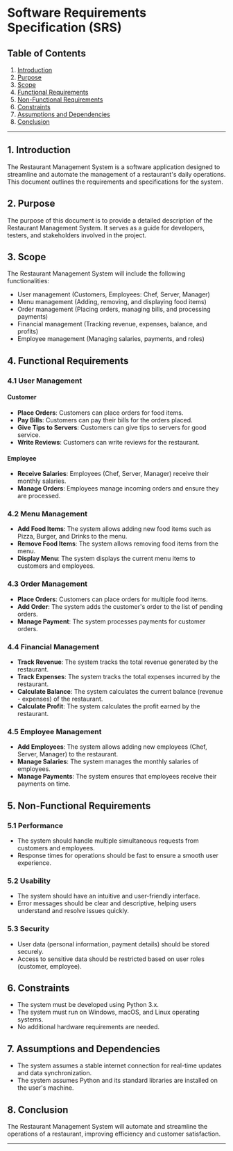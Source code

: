 # Software Requirements Specification (SRS)

## Table of Contents

1. [Introduction](#introduction)
2. [Purpose](#purpose)
3. [Scope](#scope)
4. [Functional Requirements](#functional-requirements)
5. [Non-Functional Requirements](#non-functional-requirements)
6. [Constraints](#constraints)
7. [Assumptions and Dependencies](#assumptions-and-dependencies)
8. [Conclusion](#conclusion)

---

## 1. Introduction

The Restaurant Management System is a software application designed to streamline and automate the management of a restaurant's daily operations. This document outlines the requirements and specifications for the system.

## 2. Purpose

The purpose of this document is to provide a detailed description of the Restaurant Management System. It serves as a guide for developers, testers, and stakeholders involved in the project.

## 3. Scope

The Restaurant Management System will include the following functionalities:

- User management (Customers, Employees: Chef, Server, Manager)
- Menu management (Adding, removing, and displaying food items)
- Order management (Placing orders, managing bills, and processing payments)
- Financial management (Tracking revenue, expenses, balance, and profits)
- Employee management (Managing salaries, payments, and roles)

## 4. Functional Requirements

### 4.1 User Management

#### Customer

- **Place Orders**: Customers can place orders for food items.
- **Pay Bills**: Customers can pay their bills for the orders placed.
- **Give Tips to Servers**: Customers can give tips to servers for good service.
- **Write Reviews**: Customers can write reviews for the restaurant.

#### Employee

- **Receive Salaries**: Employees (Chef, Server, Manager) receive their monthly salaries.
- **Manage Orders**: Employees manage incoming orders and ensure they are processed.

### 4.2 Menu Management

- **Add Food Items**: The system allows adding new food items such as Pizza, Burger, and Drinks to the menu.
- **Remove Food Items**: The system allows removing food items from the menu.
- **Display Menu**: The system displays the current menu items to customers and employees.

### 4.3 Order Management

- **Place Orders**: Customers can place orders for multiple food items.
- **Add Order**: The system adds the customer's order to the list of pending orders.
- **Manage Payment**: The system processes payments for customer orders.

### 4.4 Financial Management

- **Track Revenue**: The system tracks the total revenue generated by the restaurant.
- **Track Expenses**: The system tracks the total expenses incurred by the restaurant.
- **Calculate Balance**: The system calculates the current balance (revenue - expenses) of the restaurant.
- **Calculate Profit**: The system calculates the profit earned by the restaurant.

### 4.5 Employee Management

- **Add Employees**: The system allows adding new employees (Chef, Server, Manager) to the restaurant.
- **Manage Salaries**: The system manages the monthly salaries of employees.
- **Manage Payments**: The system ensures that employees receive their payments on time.

## 5. Non-Functional Requirements

### 5.1 Performance

- The system should handle multiple simultaneous requests from customers and employees.
- Response times for operations should be fast to ensure a smooth user experience.

### 5.2 Usability

- The system should have an intuitive and user-friendly interface.
- Error messages should be clear and descriptive, helping users understand and resolve issues quickly.

### 5.3 Security

- User data (personal information, payment details) should be stored securely.
- Access to sensitive data should be restricted based on user roles (customer, employee).

## 6. Constraints

- The system must be developed using Python 3.x.
- The system must run on Windows, macOS, and Linux operating systems.
- No additional hardware requirements are needed.

## 7. Assumptions and Dependencies

- The system assumes a stable internet connection for real-time updates and data synchronization.
- The system assumes Python and its standard libraries are installed on the user's machine.

## 8. Conclusion

The Restaurant Management System will automate and streamline the operations of a restaurant, improving efficiency and customer satisfaction.

---
